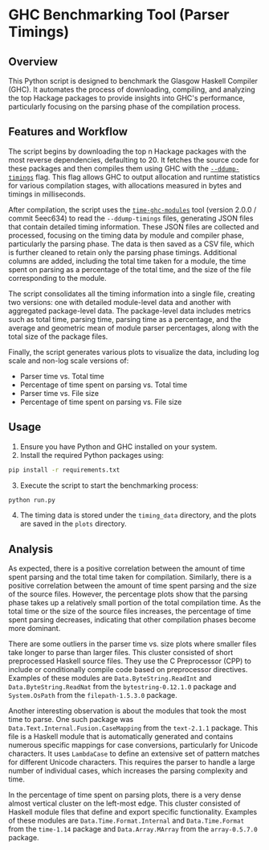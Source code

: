 # GHC Benchmarking Tool (Parser Timings)

## Overview

This Python script is designed to benchmark the Glasgow Haskell Compiler (GHC). It automates the process of downloading, compiling, and analyzing the top Hackage packages to provide insights into GHC's performance, particularly focusing on the parsing phase of the compilation process.

## Features and Workflow
The script begins by downloading the top n Hackage packages with the most reverse dependencies, defaulting to 20. It fetches the source code for these packages and then compiles them using GHC with the [`--ddump-timings`](https://ghc.gitlab.haskell.org/ghc/doc/users_guide/debugging.html#ghc-flag--ddump-timings) flag. This flag allows GHC to output allocation and runtime statistics for various compilation stages, with allocations measured in bytes and timings in milliseconds.

After compilation, the script uses the [`time-ghc-modules`](https://github.com/codedownio/time-ghc-modules/releases/tag/2.0.0) tool (version 2.0.0 / commit 5eec634) to read the `--ddump-timings` files, generating JSON files that contain detailed timing information. These JSON files are collected and processed, focusing on the timing data by module and compiler phase, particularly the parsing phase. The data is then saved as a CSV file, which is further cleaned to retain only the parsing phase timings. Additional columns are added, including the total time taken for a module, the time spent on parsing as a percentage of the total time, and the size of the file corresponding to the module.

The script consolidates all the timing information into a single file, creating two versions: one with detailed module-level data and another with aggregated package-level data. The package-level data includes metrics such as total time, parsing time, parsing time as a percentage, and the average and geometric mean of module parser percentages, along with the total size of the package files.

Finally, the script generates various plots to visualize the data, including log scale and non-log scale versions of:
- Parser time vs. Total time
- Percentage of time spent on parsing vs. Total time
- Parser time vs. File size
- Percentage of time spent on parsing vs. File size

## Usage
1. Ensure you have Python and GHC installed on your system.
2. Install the required Python packages using:
```sh
pip install -r requirements.txt
```
3. Execute the script to start the benchmarking process:
```sh
python run.py
```
4. The timing data is stored under the `timing_data` directory, and the plots are saved in the `plots` directory.

## Analysis

As expected, there is a positive correlation between the amount of time spent parsing and the total time taken for compilation. Similarly, there is a positive correlation between the amount of time spent parsing and the size of the source files. However, the percentage plots show that the parsing phase takes up a relatively small portion of the total compilation time. As the total time or the size of the source files increases, the percentage of time spent parsing decreases, indicating that other compilation phases become more dominant.

There are some outliers in the parser time vs. size plots where smaller files take longer to parse than larger files. This cluster consisted of short preprocessed Haskell source files. They use the C Preprocessor (CPP) to include or conditionally compile code based on preprocessor directives. Examples of these modules are `Data.ByteString.ReadInt` and `Data.ByteString.ReadNat` from the `bytestring-0.12.1.0` package and `System.OsPath` from the `filepath-1.5.3.0` package.

Another interesting observation is about the modules that took the most time to parse. One such package was `Data.Text.Internal.Fusion.CaseMapping` from the `text-2.1.1` package. This file is a Haskell module that is automatically generated and contains numerous specific mappings for case conversions, particularly for Unicode characters. It uses `LambdaCase` to define an extensive set of pattern matches for different Unicode characters. This requires the parser to handle a large number of individual cases, which increases the parsing complexity and time.

In the percentage of time spent on parsing plots, there is a very dense almost vertical cluster on the left-most edge. This cluster consisted of Haskell module files that define and export specific functionality. Examples of these modules are `Data.Time.Format.Internal` and `Data.Time.Format` from the `time-1.14` package and `Data.Array.MArray` from the `array-0.5.7.0` package.
